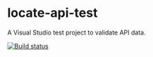 # locate-api-test
A Visual Studio test project to validate API data.

[![Build status](https://ci.appveyor.com/api/projects/status/03h5laus0fj0b3pv?svg=true)](https://ci.appveyor.com/project/guildford-bc/locate-api-test)
